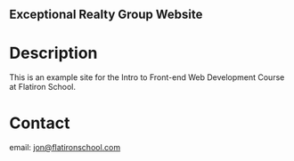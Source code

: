 Exceptional Realty Group Website
---

# Description

This is an example site for the Intro to Front-end Web Development Course at Flatiron School.

# Contact

email: jon@flatironschool.com